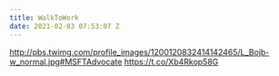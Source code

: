 ```yaml
---
title: WalkToWork
date: 2021-02-03 07:53:07 Z
---
```


 http://pbs.twimg.com/profile_images/1200120832414142465/L_Bojb-w_normal.jpg#MSFTAdvocate https://t.co/Xb4Rkop58G